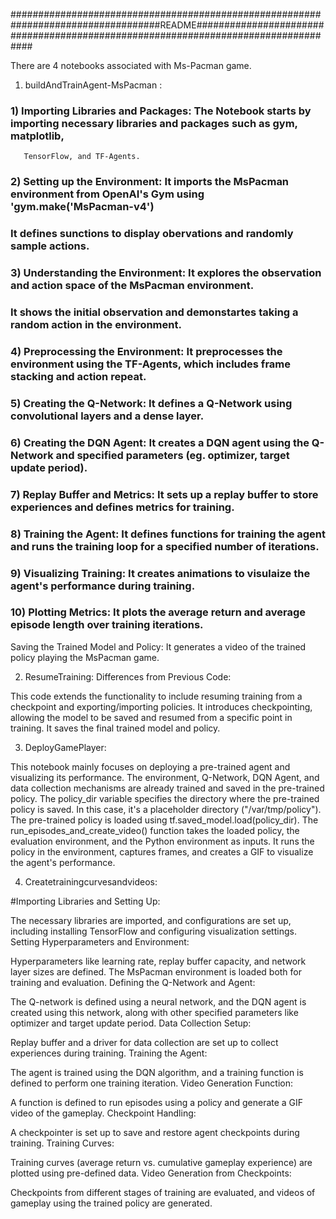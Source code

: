 ###################################################################################README###################################################################################


There are 4 notebooks associated with Ms-Pacman game. 

1) buildAndTrainAgent-MsPacman : 

### 1) Importing Libraries and Packages: The Notebook starts by importing necessary libraries and packages such as gym, matplotlib, 
	   TensorFlow, and TF-Agents.

### 2) Setting up the Environment: It imports the MsPacman environment from OpenAI's Gym using 'gym.make('MsPacman-v4')
###    It defines sunctions to display obervations and randomly sample actions. 

### 3) Understanding the Environment: It explores the observation and action space of the MsPacman environment. 
### 								  It shows the initial observation and demonstartes taking a random action in the environment. 

### 4) Preprocessing the Environment: It preprocesses the environment using the TF-Agents, which includes frame stacking and action repeat. 

### 5) Creating the Q-Network: It defines a Q-Network using convolutional layers and a dense layer. 

### 6) Creating the DQN Agent: It creates a DQN agent using the Q-Network and specified parameters (eg. optimizer, target update period). 

### 7) Replay Buffer and Metrics: It sets up a replay buffer to store experiences and defines metrics for training. 

### 8) Training the Agent: It defines functions for training the agent and runs the training loop for a specified number of iterations. 

### 9) Visualizing Training: It creates animations to visulaize the agent's performance during training. 

### 10) Plotting Metrics: It plots the average return and average episode length over training iterations. 

Saving the Trained Model and Policy: 
It generates a video of the trained policy playing the MsPacman game. 

2) ResumeTraining: 
   Differences from Previous Code:

This code extends the functionality to include resuming training from a checkpoint and exporting/importing policies.
It introduces checkpointing, allowing the model to be saved and resumed from a specific point in training.
It saves the final trained model and policy.
								
3) DeployGamePlayer: 
   
This notebook mainly focuses on deploying a pre-trained agent and visualizing its performance. 
The environment, Q-Network, DQN Agent, and data collection mechanisms are already trained and saved in the pre-trained policy.
The policy_dir variable specifies the directory where the pre-trained policy is saved. In this case, it's a placeholder directory ("/var/tmp/policy").
The pre-trained policy is loaded using tf.saved_model.load(policy_dir).
The run_episodes_and_create_video() function takes the loaded policy, the evaluation environment, and the Python environment as inputs.
It runs the policy in the environment, captures frames, and creates a GIF to visualize the agent's performance.

4) Createtrainingcurvesandvideos: 

#Importing Libraries and Setting Up:

The necessary libraries are imported, and configurations are set up, including installing TensorFlow and configuring visualization settings.
Setting Hyperparameters and Environment:

Hyperparameters like learning rate, replay buffer capacity, and network layer sizes are defined. The MsPacman environment is loaded both for training and evaluation.
Defining the Q-Network and Agent:

The Q-network is defined using a neural network, and the DQN agent is created using this network, along with other specified parameters like optimizer and target update period.
Data Collection Setup:

Replay buffer and a driver for data collection are set up to collect experiences during training.
Training the Agent:

The agent is trained using the DQN algorithm, and a training function is defined to perform one training iteration.
Video Generation Function:

A function is defined to run episodes using a policy and generate a GIF video of the gameplay.
Checkpoint Handling:

A checkpointer is set up to save and restore agent checkpoints during training.
Training Curves:

Training curves (average return vs. cumulative gameplay experience) are plotted using pre-defined data.
Video Generation from Checkpoints:

Checkpoints from different stages of training are evaluated, and videos of gameplay using the trained policy are generated.
